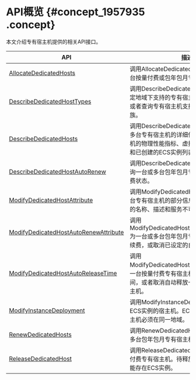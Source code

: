 # API概览 {#concept_1957935 .concept}

本文介绍专有宿主机提供的相关API接口。

|API|描述|
|---|--|
|[AllocateDedicatedHosts](~~134238~~)|调用AllocateDedicatedHosts创建一台或多台按量付费或包年包月专有宿主机。|
|[DescribeDedicatedHostTypes](~~134240~~)|调用DescribeDedicatedHostTypes查询指定地域下支持的专有宿主机规格详细参数，或者查询专有宿主机支持的ECS实例规格族。|
|[DescribeDedicatedHosts](~~134242~~)|调用DescribeDedicatedHosts查询一台或多台专有宿主机的详细信息，包括专有宿主机的物理性能指标、虚拟机器码、使用状态和已创建的ECS实例列表等。|
|[DescribeDedicatedHostAutoRenew](~~134244~~)|调用DescribeDedicatedHostAutoRenew查询一台或多台包年包月专有宿主机的自动续费状态。|
|[ModifyDedicatedHostAttribute](~~134245~~)|调用ModifyDedicatedHostAttribute修改一台专有宿主机的部分信息，包括专有宿主机的名称、描述和服务不可用属性等。|
|[ModifyDedicatedHostAutoRenewAttribute](~~134246~~)|调用ModifyDedicatedHostAutoRenewAttribute为一台或多台包年包月专有宿主机设置自动续费，或取消已设定的自动续费。|
|[ModifyDedicatedHostAutoReleaseTime](~~134247~~)|调用ModifyDedicatedHostAutoReleaseTime为一台按量付费专有宿主机设定自动释放时间，或者取消自动释放一台按量付费专有宿主机。|
|[ModifyInstanceDeployment](~~134248~~)|调用ModifyInstanceDeployment修改一台ECS实例的宿主机。ECS实例与目标专有宿主机必须在同一地域。|
|[RenewDedicatedHosts](~~134250~~)|调用RenewDedicatedHosts续费一台或者多台包年包月专有宿主机。|
|[ReleaseDedicatedHost](~~134249~~)|调用ReleaseDedicatedHost释放一台按量付费专有宿主机。待释放的专有宿主机上不能存在ECS实例。|


